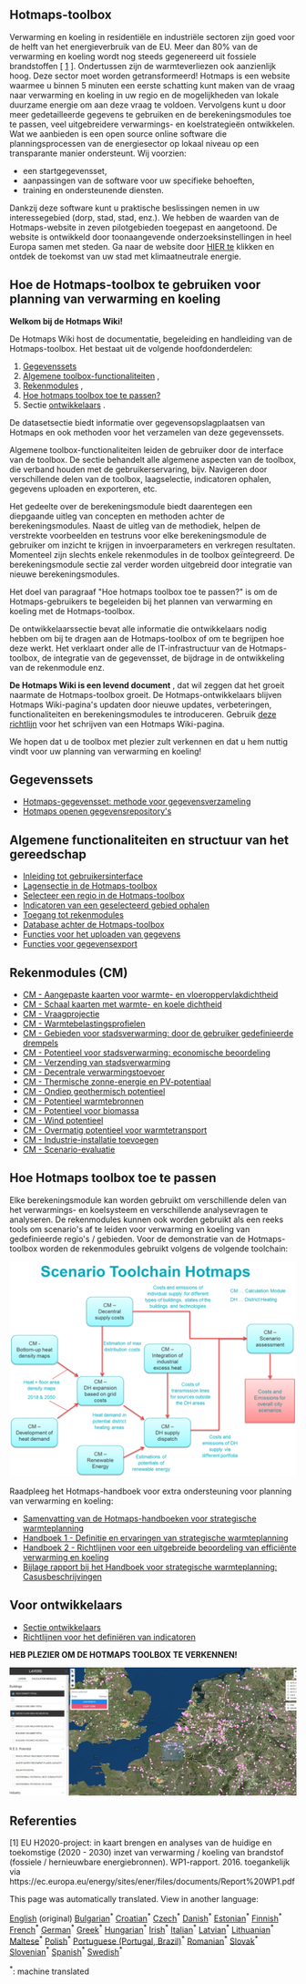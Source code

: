 <h2> Hotmaps-toolbox </h2><p> Verwarming en koeling in residentiële en industriële sectoren zijn goed voor de helft van het energieverbruik van de EU. Meer dan 80% van de verwarming en koeling wordt nog steeds gegenereerd uit fossiele brandstoffen [ <a href="#References">1</a> ]. Ondertussen zijn de warmteverliezen ook aanzienlijk hoog. Deze sector moet worden getransformeerd! Hotmaps is een website waarmee u binnen 5 minuten een eerste schatting kunt maken van de vraag naar verwarming en koeling in uw regio en de mogelijkheden van lokale duurzame energie om aan deze vraag te voldoen. Vervolgens kunt u door meer gedetailleerde gegevens te gebruiken en de berekeningsmodules toe te passen, veel uitgebreidere verwarmings- en koelstrategieën ontwikkelen. Wat we aanbieden is een open source online software die planningsprocessen van de energiesector op lokaal niveau op een transparante manier ondersteunt. Wij voorzien: </p><ul><li> een startgegevensset, </li><li> aanpassingen van de software voor uw specifieke behoeften, </li><li> training en ondersteunende diensten. </li></ul><p> Dankzij deze software kunt u praktische beslissingen nemen in uw interessegebied (dorp, stad, stad, enz.). We hebben de waarden van de Hotmaps-website in zeven pilotgebieden toegepast en aangetoond. De website is ontwikkeld door toonaangevende onderzoeksinstellingen in heel Europa samen met steden. Ga naar de website door <a href="https://www.hotmaps.hevs.ch/map">HIER te</a> klikken en ontdek de toekomst van uw stad met klimaatneutrale energie. </p><h2> Hoe de Hotmaps-toolbox te gebruiken voor planning van verwarming en koeling </h2><p> <strong>Welkom bij de Hotmaps Wiki!</strong> </p><p> De Hotmaps Wiki host de documentatie, begeleiding en handleiding van de Hotmaps-toolbox. Het bestaat uit de volgende hoofdonderdelen: </p><ol><li> <a href="#Data-sets">Gegevenssets</a> </li><li> <a href="#General-tool-functionalities-and-structure">Algemene toolbox-functionaliteiten</a> , </li><li> <a href="#Calculation-modules-cm">Rekenmodules</a> , </li><li> <a href="#How-to-apply-Hotmaps-toolbox">Hoe hotmaps toolbox toe te passen?</a> </li><li> Sectie <a href="#For-developers">ontwikkelaars</a> . </li></ol><p> De datasetsectie biedt informatie over gegevensopslagplaatsen van Hotmaps en ook methoden voor het verzamelen van deze gegevenssets. </p><p> Algemene toolbox-functionaliteiten leiden de gebruiker door de interface van de toolbox. De sectie behandelt alle algemene aspecten van de toolbox, die verband houden met de gebruikerservaring, bijv. Navigeren door verschillende delen van de toolbox, laagselectie, indicatoren ophalen, gegevens uploaden en exporteren, etc. </p><p> Het gedeelte over de berekeningsmodule biedt daarentegen een diepgaande uitleg van concepten en methoden achter de berekeningsmodules. Naast de uitleg van de methodiek, helpen de verstrekte voorbeelden en testruns voor elke berekeningsmodule de gebruiker om inzicht te krijgen in invoerparameters en verkregen resultaten. Momenteel zijn slechts enkele rekenmodules in de toolbox geïntegreerd. De berekeningsmodule sectie zal verder worden uitgebreid door integratie van nieuwe berekeningsmodules. </p><p> Het doel van paragraaf &quot;Hoe hotmaps toolbox toe te passen?&quot; is om de Hotmaps-gebruikers te begeleiden bij het plannen van verwarming en koeling met de Hotmaps-toolbox. </p><p> De ontwikkelaarssectie bevat alle informatie die ontwikkelaars nodig hebben om bij te dragen aan de Hotmaps-toolbox of om te begrijpen hoe deze werkt. Het verklaart onder alle de IT-infrastructuur van de Hotmaps-toolbox, de integratie van de gegevensset, de bijdrage in de ontwikkeling van de rekenmodule enz. </p><p> <strong>De Hotmaps Wiki is een levend document</strong> , dat wil zeggen dat het groeit naarmate de Hotmaps-toolbox groeit. De Hotmaps-ontwikkelaars blijven Hotmaps Wiki-pagina&#39;s updaten door nieuwe updates, verbeteringen, functionaliteiten en berekeningsmodules te introduceren. Gebruik <a href="https://github.com/HotMaps/hotmaps_wiki/wiki/Guidelines-for-writing-a-Hotmaps-Wiki-page">deze richtlijn</a> voor het schrijven van een Hotmaps Wiki-pagina. </p><p> We hopen dat u de toolbox met plezier zult verkennen en dat u hem nuttig vindt voor uw planning van verwarming en koeling! </p><h2> Gegevenssets </h2><ul><li> <a href="Hotmaps-data-set-method-of-data-collection">Hotmaps-gegevensset: methode voor gegevensverzameling</a> </li><li> <a href="Hotmaps-open-data-repositories">Hotmaps openen gegevensrepository&#39;s</a> </li></ul><h2> Algemene functionaliteiten en structuur van het gereedschap </h2><ul><li> <a href="Introduction-to-user-interface">Inleiding tot gebruikersinterface</a> </li><li> <a href="Layers-section-in-the-Hotmaps-toolbox">Lagensectie in de Hotmaps-toolbox</a> </li><li> <a href="Select-a-region-in-the-Hotmaps-toolbox">Selecteer een regio in de Hotmaps-toolbox</a> </li><li> <a href="Retrieve-indicators-of-a-selected-area">Indicatoren van een geselecteerd gebied ophalen</a> </li><li> <a href="Access-to-calculation-modules">Toegang tot rekenmodules</a> </li><li> <a href="Database-behind-the-Hotmaps-toolbox">Database achter de Hotmaps-toolbox</a> </li><li> <a href="Data-upload-functionalities">Functies voor het uploaden van gegevens</a> </li><li> <a href="Data-export-functionalities">Functies voor gegevensexport</a> </li></ul><h2> Rekenmodules (CM) </h2><ul><li> <a href="CM-Customized-heat-and-floor-area-density-maps">CM - Aangepaste kaarten voor warmte- en vloeroppervlakdichtheid</a> </li><li> <a href="CM-Scale-heat-and-cool-density-maps">CM - Schaal kaarten met warmte- en koele dichtheid</a> </li><li> <a href="CM-Demand-projection">CM - Vraagprojectie</a> </li><li> <a href="CM-Heat-load-profiles">CM - Warmtebelastingsprofielen</a> </li><li> <a href="CM-District-heating-potential-areas-user-defined-thresholds">CM - Gebieden voor stadsverwarming: door de gebruiker gedefinieerde drempels</a> </li><li> <a href="CM-District-heating-potential-economic-assessment">CM - Potentieel voor stadsverwarming: economische beoordeling</a> </li><li> <a href="CM-District-heating-supply-dispatch">CM - Verzending van stadsverwarming</a> </li><li> <a href="CM-Decentral-heating-supply">CM - Decentrale verwarmingstoevoer</a> </li><li> <a href="CM-Solar-thermal-and-PV-potential">CM - Thermische zonne-energie en PV-potentiaal</a> </li><li> <a href="CM-Shallow-geothermal-potential">CM - Ondiep geothermisch potentieel</a> </li><li> <a href="CM-Heat-source-potential">CM - Potentieel warmtebronnen</a> </li><li> <a href="CM-Biomass-potential">CM - Potentieel voor biomassa</a> </li><li> <a href="CM-Wind-potential">CM - Wind potentieel</a> </li><li> <a href="CM-Excess-heat-transport-potential">CM - Overmatig potentieel voor warmtetransport</a> </li><li> <a href="CM-add-industry-plant">CM - Industrie-installatie toevoegen</a> </li><li> <a href="CM-Scenario-assessment">CM - Scenario-evaluatie</a> </li></ul><h2> Hoe Hotmaps toolbox toe te passen </h2><p> Elke berekeningsmodule kan worden gebruikt om verschillende delen van het verwarmings- en koelsysteem en verschillende analysevragen te analyseren. De rekenmodules kunnen ook worden gebruikt als een reeks tools om scenario&#39;s af te leiden voor verwarming en koeling van gedefinieerde regio&#39;s / gebieden. Voor de demonstratie van de Hotmaps-toolbox worden de rekenmodules gebruikt volgens de volgende toolchain: </p><p><img alt="" src="https://github.com/HotMaps/hotmaps_wiki/blob/master/Images/Hotmaps_toolchain_2019-05-09.png"/></p><p> Raadpleeg het Hotmaps-handboek voor extra ondersteuning voor planning van verwarming en koeling: </p><ul><li> <a href="https://www.hotmaps-project.eu/wp-content/uploads/2019/04/Summary-Hotmaps-Handbook.pdf">Samenvatting van de Hotmaps-handboeken voor strategische warmteplanning</a> </li><li> <a href="https://vbn.aau.dk/da/publications/definition-amp-experiences-of-strategic-heat-planning">Handboek 1 - Definitie en ervaringen van strategische warmteplanning</a> </li><li> <a href="https://vbn.aau.dk/da/publications/guidance-for-the-comprehensive-assessment-of-efficient-heating-an">Handboek 2 - Richtlijnen voor een uitgebreide beoordeling van efficiënte verwarming en koeling</a> </li><li> <a href="https://vbn.aau.dk/da/publications/appendix-report-to-the-hotmaps-handbook-for-strategic-heat-planni">Bijlage rapport bij het Handboek voor strategische warmteplanning: Casusbeschrijvingen</a> </li></ul><h2> Voor ontwikkelaars </h2><ul><li> <a href="Developers">Sectie ontwikkelaars</a> </li><li> <a href="Guidelines-for-defining-indicators">Richtlijnen voor het definiëren van indicatoren</a> </li></ul><p> <strong>HEB PLEZIER OM DE HOTMAPS TOOLBOX TE VERKENNEN!</strong> </p><p><img alt="" src="https://github.com/HotMaps/hotmaps_wiki/blob/master/Images/Hotmaps_test.JPG"/></p><h2> Referenties </h2><p> [1] EU H2020-project: in kaart brengen en analyses van de huidige en toekomstige (2020 - 2030) inzet van verwarming / koeling van brandstof (fossiele / hernieuwbare energiebronnen). WP1-rapport. 2016. toegankelijk via https://ec.europa.eu/energy/sites/ener/files/documents/Report%20WP1.pdf </p>

This page was automatically translated. View in another language:

[English](en-Home) (original) [Bulgarian](bg-Home)<sup>\*</sup> [Croatian](hr-Home)<sup>\*</sup> [Czech](cs-Home)<sup>\*</sup> [Danish](da-Home)<sup>\*</sup>  [Estonian](et-Home)<sup>\*</sup> [Finnish](fi-Home)<sup>\*</sup> [French](fr-Home)<sup>\*</sup> [German](de-Home)<sup>\*</sup> [Greek](el-Home)<sup>\*</sup> [Hungarian](hu-Home)<sup>\*</sup> [Irish](ga-Home)<sup>\*</sup> [Italian](it-Home)<sup>\*</sup> [Latvian](lv-Home)<sup>\*</sup> [Lithuanian](lt-Home)<sup>\*</sup> [Maltese](mt-Home)<sup>\*</sup> [Polish](pl-Home)<sup>\*</sup> [Portuguese (Portugal, Brazil)](pt-Home)<sup>\*</sup> [Romanian](ro-Home)<sup>\*</sup> [Slovak](sk-Home)<sup>\*</sup> [Slovenian](sl-Home)<sup>\*</sup> [Spanish](es-Home)<sup>\*</sup> [Swedish](sv-Home)<sup>\*</sup> 

<sup>\*</sup>: machine translated
